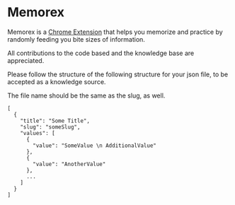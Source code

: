# Memorex

Memorex is a [Chrome Extension](https://www.google.com) that helps you memorize and practice by randomly feeding you bite sizes of information.

All contributions to the code based and the knowledge base are appreciated. 

Please follow the structure of the following structure for your json file, to be accepted as a knowledge source. 

The file name should be the same as the slug, as well.

```
[
  {
    "title": "Some Title",
    "slug": "someSlug",
    "values": [
      {
        "value": "SomeValue \n AdditionalValue"
      },
      {
        "value": "AnotherValue"
      },
      ...
    ]
  }
]
```